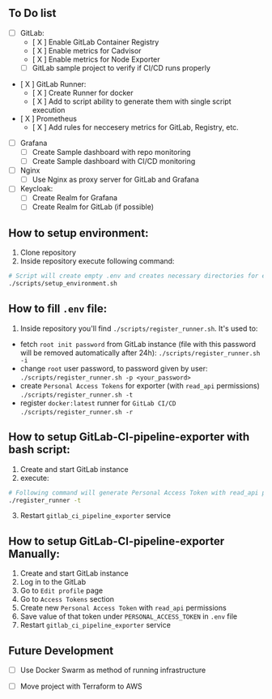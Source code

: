 ## To Do list
- [ ] GitLab:
    - [ X ] Enable GitLab Container Registry
    - [ X ] Enable metrics for Cadvisor
    - [ X ] Enable metrics for Node Exporter
    - [ ] GitLab sample project to verify if CI/CD runs properly
- [ X ] GitLab Runner:
    - [ X ] Create Runner for docker
    - [ X ] Add to script ability to generate them with single script execution
- [ X ] Prometheus
    - [ X ] Add rules for neccesery metrics for GitLab, Registry, etc.
- [ ] Grafana
    - [ ] Create Sample dashboard with repo monitoring
    - [ ] Create Sample dashboard with CI/CD monitoring
- [ ] Nginx
    - [ ] Use Nginx as proxy server for GitLab and Grafana
- [ ] Keycloak:
    - [ ] Create Realm for Grafana
    - [ ] Create Realm for GitLab (if possible)

## How to setup environment:
1. Clone repository
2. Inside repository execute following command:
```bash
# Script will create empty .env and creates necessary directories for each available service
./scripts/setup_environment.sh
```

## How to fill `.env` file:
1. Inside repository you'll find `./scripts/register_runner.sh`. It's used to:
- fetch `root init password` from GitLab instance (file with this password will be removed automatically after 24h): `./scripts/register_runner.sh -i`
- change `root` user password, to password given by user: `./scripts/register_runner.sh -p <your_password>`
- create `Personal Access Tokens` for exporter (with `read_api` permissions) `./scripts/register_runner.sh -t`
- register `docker:latest` runner for `GitLab CI/CD` `./scripts/register_runner.sh -r`


## How to setup GitLab-CI-pipeline-exporter with bash script:
1. Create and start GitLab instance
2. execute:
```bash
# Following command will generate Personal Access Token with read_api permission and save key value to .env file
./register_runner -t
```
3. Restart `gitlab_ci_pipeline_exporter` service

## How to setup GitLab-CI-pipeline-exporter Manually:
1. Create and start GitLab instance
2. Log in to the GitLab
3. Go to `Edit profile` page
4. Go to `Access Tokens` section
5. Create new `Personal Access Token` with `read_api` permissions
6. Save value of that token under `PERSONAL_ACCESS_TOKEN` in `.env` file
7. Restart `gitlab_ci_pipeline_exporter` service


## Future Development
- [ ] Use Docker Swarm as method of running infrastructure
- [ ] Move project with Terraform to AWS


